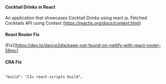 #### Cocktail Drinks in React
An application that showcases Cocktail Drinks using react js.
Fetched Cocktails API using Context (https://reactjs.org/docs/context.html)


#### React Router Fix

(Fix)[https://dev.to/dance2die/page-not-found-on-netlify-with-react-router-58mc]

#### CRA Fix

```

"build": "CI= react-scripts build",

```
